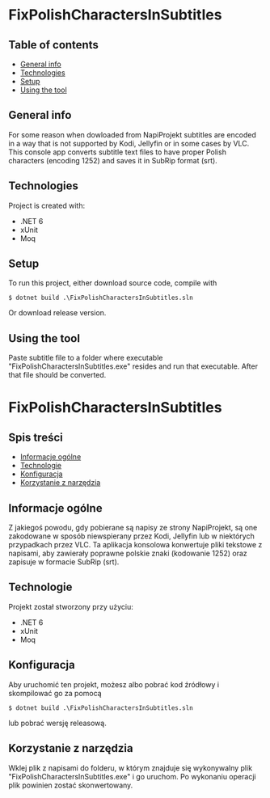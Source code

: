 # FixPolishCharactersInSubtitles

## Table of contents
* [General info](#general-info)
* [Technologies](#technologies)
* [Setup](#setup)
* [Using the tool](#using-the-tool)

## General info
For some reason when dowloaded from NapiProjekt subtitles are encoded in a way that is not supported by Kodi, Jellyfin or in some cases by VLC. This console app converts subtitle text files to have proper Polish characters (encoding 1252) and saves it in SubRip format (srt). 
	
## Technologies
Project is created with:
* .NET 6
* xUnit
* Moq
	
## Setup
To run this project, either download source code, compile with 

```
$ dotnet build .\FixPolishCharactersInSubtitles.sln
```

Or download release version.

## Using the tool
Paste subtitle file to a folder where executable "FixPolishCharactersInSubtitles.exe" resides and run that executable.
After that file should be converted.

# FixPolishCharactersInSubtitles

## Spis treści
* [Informacje ogólne](#informacje-ogólne)
* [Technologie](#technologie)
* [Konfiguracja](#konfiguracja)
* [Korzystanie z narzędzia](#korzystanie-z-narzędzia)

## Informacje ogólne
Z jakiegoś powodu, gdy pobierane są napisy ze strony NapiProjekt, są one zakodowane w sposób niewspierany przez Kodi, Jellyfin lub w niektórych przypadkach przez VLC. Ta aplikacja konsolowa konwertuje pliki tekstowe z napisami, aby zawierały poprawne polskie znaki (kodowanie 1252) oraz zapisuje w formacie SubRip (srt).

## Technologie
Projekt został stworzony przy użyciu:
* .NET 6
* xUnit
* Moq

## Konfiguracja
Aby uruchomić ten projekt, możesz albo pobrać kod źródłowy i skompilować go za pomocą 

```
$ dotnet build .\FixPolishCharactersInSubtitles.sln
```

lub pobrać wersję releasową.

## Korzystanie z narzędzia
Wklej plik z napisami do folderu, w którym znajduje się wykonywalny plik "FixPolishCharactersInSubtitles.exe" i go uruchom.
Po wykonaniu operacji plik powinien zostać skonwertowany.
